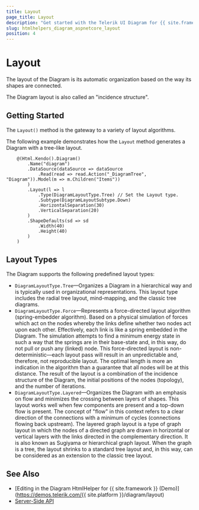 ```yaml
---
title: Layout
page_title: Layout
description: "Get started with the Telerik UI Diagram for {{ site.framework }} and use its built-in layout options."
slug: htmlhelpers_diagram_aspnetcore_layout
position: 4
---
```


# Layout

The layout of the Diagram is its automatic organization based on the way its shapes are connected.

The Diagram layout is also called an "incidence structure".

## Getting Started

The `Layout()` method is the gateway to a variety of layout algorithms.

The following example demonstrates how the `Layout` method generates a Diagram with a tree-like layout.

```
    @(Html.Kendo().Diagram()
        .Name("diagram")
        .DataSource(dataSource => dataSource
            .Read(read => read.Action("_DiagramTree", "Diagram")).Model(m => m.Children("Items"))
        )
        .Layout(l => l
            .Type(DiagramLayoutType.Tree) // Set the Layout type.
            .Subtype(DiagramLayoutSubtype.Down)
            .HorizontalSeparation(30)
            .VerticalSeparation(20)
        )
        .ShapeDefaults(sd => sd
            .Width(40)
            .Height(40)
        )
    )
```

## Layout Types

The Diagram supports the following predefined layout types:

* `DiagramLayoutType.Tree`&mdash;Organizes a Diagram in a hierarchical way and is typically used in organizational representations. This layout type includes the radial tree layout, mind-mapping, and the classic tree diagrams.
* `DiagramLayoutType.Force`&mdash;Represents a force-directed layout algorithm (spring-embedder algorithm). Based on a physical simulation of forces which act on the nodes whereby the links define whether two nodes act upon each other. Effectively, each link is like a spring embedded in the Diagram. The simulation attempts to find a minimum energy state in such a way that the springs are in their base-state and, in this way, do not pull or push any (linked) node. This force-directed layout is non-deterministic&mdash;each layout pass will result in an unpredictable and, therefore, not reproducible layout. The optimal length is more an indication in the algorithm than a guarantee that all nodes will be at this distance. The result of the layout is a combination of the incidence structure of the Diagram, the initial positions of the nodes (topology), and the number of iterations.
* `DiagramLayoutType.Layered`&mdash;Organizes the Diagram with an emphasis on flow and minimizes the crossing between layers of shapes. This layout works well when few components are present and a top-down flow is present. The concept of "flow" in this context refers to a clear direction of the connections with a minimum of cycles (connections flowing back upstream). The layered graph layout is a type of graph layout in which the nodes of a directed graph are drawn in horizontal or vertical layers with the links directed in the complementary direction. It is also known as Sugiyama or hierarchical graph layout. When the graph is a tree, the layout shrinks to a standard tree layout and, in this way, can be considered as an extension to the classic tree layout.

## See Also

* [Editing in the Diagram HtmlHelper for {{ site.framework }} (Demo)](https://demos.telerik.com/{{ site.platform }}/diagram/layout)
* [Server-Side API](/api/diagram)
